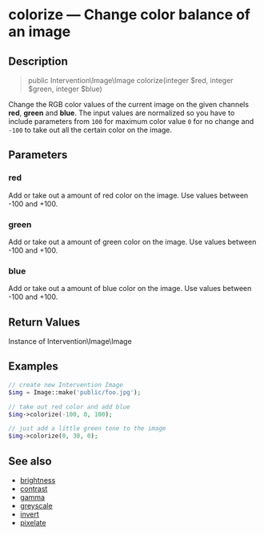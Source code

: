 # colorize — Change color balance of an image

## Description

> public Intervention\Image\Image colorize(integer $red, integer $green, integer $blue)

Change the RGB color values of the current image on the given channels **red**, **green** and **blue**. The input values are normalized so you have to include parameters from ```100``` for maximum color value ```0``` for no change and ```-100``` to take out all the certain color on the image.


## Parameters

### red
Add or take out a amount of red color on the image. Use values between -100 and +100.

### green
Add or take out a amount of green color on the image. Use values between -100 and +100.

### blue
Add or take out a amount of blue color on the image. Use values between -100 and +100.


## Return Values
Instance of Intervention\Image\Image

## Examples

```php
// create new Intervention Image
$img = Image::make('public/foo.jpg');

// take out red color and add blue
$img->colorize(-100, 0, 100);

// just add a little green tone to the image
$img->colorize(0, 30, 0);
```

## See also

- [brightness](/api/brightness)
- [contrast](/api/contrast)
- [gamma](/api/gamma)
- [greyscale](/api/greyscale)
- [invert](/api/invert)
- [pixelate](/api/pixelate)
